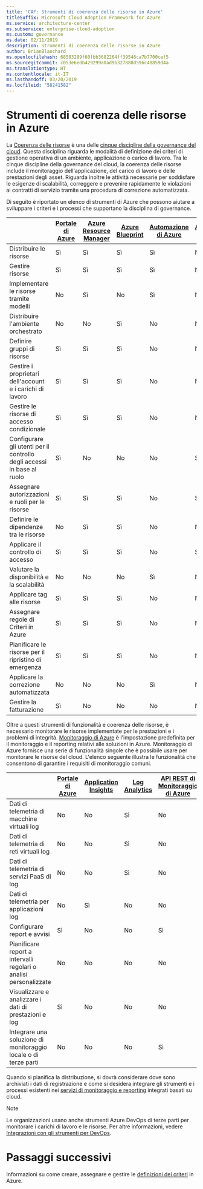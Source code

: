 ```yaml
---
title: 'CAF: Strumenti di coerenza delle risorse in Azure'
titleSuffix: Microsoft Cloud Adoption Framework for Azure
ms.service: architecture-center
ms.subservice: enterprise-cloud-adoption
ms.custom: governance
ms.date: 02/11/2019
description: Strumenti di coerenza delle risorse in Azure
author: BrianBlanchard
ms.openlocfilehash: 68503289f60fbb3682264ff39546ca7b7700cef5
ms.sourcegitcommit: c053e6edb429299a0ad9b327888d596c48859d4a
ms.translationtype: HT
ms.contentlocale: it-IT
ms.lasthandoff: 03/20/2019
ms.locfileid: "58241582"
---
```

# <a name="resource-consistency-tools-in-azure"></a>Strumenti di coerenza delle risorse in Azure

La [Coerenza delle risorse](overview.md) è una delle [cinque discipline della governance del cloud](../governance-disciplines.md). Questa disciplina riguarda le modalità di definizione dei criteri di gestione operativa di un ambiente, applicazione o carico di lavoro. Tra le cinque discipline della governance del cloud, la coerenza delle risorse include il monitoraggio dell'applicazione, del carico di lavoro e delle prestazioni degli asset. Riguarda inoltre le attività necessarie per soddisfare le esigenze di scalabilità, correggere e prevenire rapidamente le violazioni ai contratti di servizio tramite una procedura di correzione automatizzata.

Di seguito è riportato un elenco di strumenti di Azure che possono aiutare a sviluppare i criteri e i processi che supportano la disciplina di governance.

|    | [Portale di Azure](https://azure.microsoft.com/features/azure-portal/)  | [Azure Resource Manager](/azure/azure-resource-manager/resource-group-overview)  | [Azure Blueprint](/azure/governance/blueprints/overview) | [Automazione di Azure](/azure/automation/automation-intro) | [Azure AD](/azure/active-directory/fundamentals/active-directory-whatis) |
|---------|---------|---------|---------|---------|---------|
| Distribuire le risorse                             | Sì | Sì | Sì | Sì | No   |
| Gestire risorse                             | Sì | Sì | Sì | Sì | No   |
| Implementare le risorse tramite modelli             | No   | Sì | No   | Sì | No   |
| Distribuire l'ambiente orchestrato          | No   | No   | Sì | No   | No   |
| Definire gruppi di risorse                       | Sì | Sì | Sì | No   | No   |
| Gestire i proprietari dell'account e i carichi di lavoro           | Sì | Sì | Sì | No   | No   |
| Gestire le risorse di accesso condizionale       | Sì | Sì | Sì | No   | No   |
| Configurare gli utenti per il controllo degli accessi in base al ruolo                         | Sì | No   | No   | No   | Sì |
| Assegnare autorizzazioni e ruoli per le risorse | Sì | Sì | Sì | No   | Sì |
| Definire le dipendenze tra le risorse        | No   | Sì | Sì | No   | No   |
| Applicare il controllo di accesso                         | Sì | Sì | Sì | No   | Sì |
| Valutare la disponibilità e la scalabilità          | No   | No   | No   | Sì | No   |
| Applicare tag alle risorse                      | Sì | Sì | Sì | No   | No   |
| Assegnare regole di Criteri in Azure                    | Sì | Sì | Sì | No   | No   |
| Pianificare le risorse per il ripristino di emergenza         | Sì | Sì | Sì | No   | No   |
| Applicare la correzione automatizzata                  | No   | No   | No   | Sì | No   |
| Gestire la fatturazione                               | Sì | No   | No   | No   | No   |

Oltre a questi strumenti di funzionalità e coerenza delle risorse, è necessario monitorare le risorse implementate per le prestazioni e i problemi di integrità. [Monitoraggio di Azure](/azure/azure-monitor/overview) è l'impostazione predefinita per il monitoraggio e il reporting relativi alle soluzioni in Azure. Monitoraggio di Azure fornisce una serie di funzionalità singole che è possibile usare per monitorare le risorse del cloud. L'elenco seguente illustra le funzionalità che consentono di garantire i requisiti di monitoraggio comuni.

|                                                    | [Portale di Azure](https://azure.microsoft.com/features/azure-portal/) | [Application Insights](/azure/application-insights/app-insights-overview) | [Log Analytics](/azure/azure-monitor/log-query/log-query-overview) | [API REST di Monitoraggio di Azure](/rest/api/monitor/) |
|----------------------------------------------------|--------------|----------------------|---------------|------------------------|
| Dati di telemetria di macchine virtuali log                 | No            | No                    | Sì           | No                      |
| Dati di telemetria di reti virtuali log              | No            | No                    | Sì           | No                      |
| Dati di telemetria di servizi PaaS di log                   | No            | No                    | Sì           | No                      |
| Dati di telemetria per applicazioni log                     | No            | Sì                  | No             | No                      |
| Configurare report e avvisi                       | Sì          | No                    | No             | Sì                    |
| Pianificare report a intervalli regolari o analisi personalizzate        | No            | No                    | No             | No                      |
| Visualizzare e analizzare i dati di prestazioni e log     | Sì          | No                    | No             | No                      |
| Integrare una soluzione di monitoraggio locale o di terze parti     | No            | No                    | No             | Sì                    |

Quando si pianifica la distribuzione, si dovrà considerare dove sono archiviati i dati di registrazione e come si desidera integrare gli strumenti e i processi esistenti nei [servizi di monitoraggio e reporting](../../decision-guides/log-and-report/overview.md) integrati basati su cloud.

> [!NOTE]
> Le organizzazioni usano anche strumenti Azure DevOps di terze parti per monitorare i carichi di lavoro e le risorse. Per altre informazioni, vedere [Integrazioni con gli strumenti per DevOps](https://azure.microsoft.com/products/devops-tool-integrations/).

# <a name="next-steps"></a>Passaggi successivi

Informazioni su come creare, assegnare e gestire le [definizioni dei criteri](/azure/governance/policy/) in Azure.
